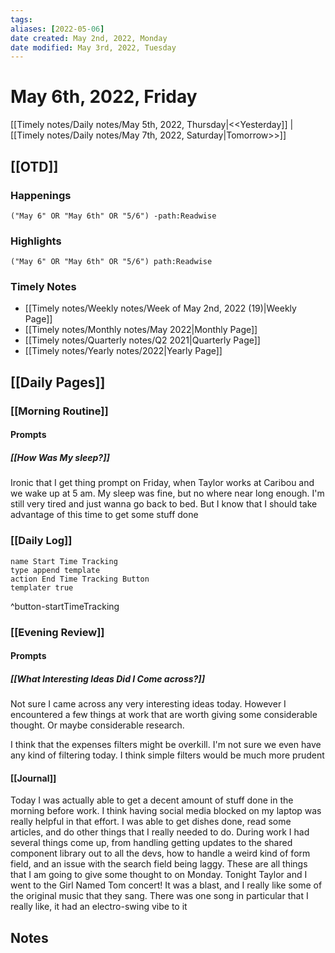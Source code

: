 ```yaml
---
tags:
aliases: [2022-05-06]
date created: May 2nd, 2022, Monday
date modified: May 3rd, 2022, Tuesday
---
```


# May 6th, 2022, Friday

[[Timely notes/Daily notes/May 5th, 2022, Thursday|<<Yesterday]] | [[Timely notes/Daily notes/May 7th, 2022, Saturday|Tomorrow>>]]

## [[OTD]]

### Happenings

```query
("May 6" OR "May 6th" OR "5/6") -path:Readwise
```

### Highlights

```query
("May 6" OR "May 6th" OR "5/6") path:Readwise
```

### Timely Notes

- [[Timely notes/Weekly notes/Week of May 2nd, 2022 (19)|Weekly Page]]
- [[Timely notes/Monthly notes/May 2022|Monthly Page]]
- [[Timely notes/Quarterly notes/Q2 2021|Quarterly Page]]
- [[Timely notes/Yearly notes/2022|Yearly Page]]

## [[Daily Pages]]

### [[Morning Routine]]

#### Prompts

##### [[How Was My sleep?]]

Ironic that I get thing prompt on Friday, when Taylor works at Caribou and we wake up at 5 am. My sleep was fine, but no where near long enough. I'm still very tired and just wanna go back to bed. But I know that I should take advantage of this time to get some stuff done

### [[Daily Log]]

```button
name Start Time Tracking
type append template
action End Time Tracking Button
templater true
```
^button-startTimeTracking

### [[Evening Review]]

#### Prompts

##### [[What Interesting Ideas Did I Come across?]]

Not sure I came across any very interesting ideas today. However I encountered a few things at work that are worth giving some considerable thought. Or maybe considerable research.

I think that the expenses filters might be overkill. I'm not sure we even have any kind of filtering today. I think simple filters would be much more prudent

#### [[Journal]]

Today I was actually able to get a decent amount of stuff done in the morning before work. I think having social media blocked on my laptop was really helpful in that effort. I was able to get dishes done, read some articles, and do other things that I really needed to do. During work I had several things come up, from handling getting updates to the shared component library out to all the devs, how to handle a weird kind of form field, and an issue with the search field being laggy. These are all things that I am going to give some thought to on Monday. Tonight Taylor and I went to the Girl Named Tom concert! It was a blast, and I really like some of the original music that they sang. There was one song in particular that I really like, it had an electro-swing vibe to it

## Notes
